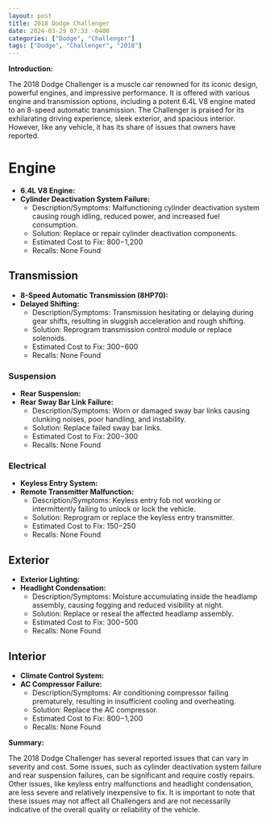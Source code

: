 ```yaml
---
layout: post
title: 2018 Dodge Challenger
date: 2024-03-29 07:33 -0400
categories: ["Dodge", "Challenger"]
tags: ["Dodge", "Challenger", "2018"]
---
```

**Introduction:**

The 2018 Dodge Challenger is a muscle car renowned for its iconic design, powerful engines, and impressive performance. It is offered with various engine and transmission options, including a potent 6.4L V8 engine mated to an 8-speed automatic transmission. The Challenger is praised for its exhilarating driving experience, sleek exterior, and spacious interior. However, like any vehicle, it has its share of issues that owners have reported.

# **Engine**
- **6.4L V8 Engine:**
 - **Cylinder Deactivation System Failure:**
    - Description/Symptoms: Malfunctioning cylinder deactivation system causing rough idling, reduced power, and increased fuel consumption.
    - Solution: Replace or repair cylinder deactivation components.
    - Estimated Cost to Fix: $800-$1,200
    - Recalls: None Found
## Transmission
- **8-Speed Automatic Transmission (8HP70):**
 - **Delayed Shifting:**
    - Description/Symptoms: Transmission hesitating or delaying during gear shifts, resulting in sluggish acceleration and rough shifting.
    - Solution: Reprogram transmission control module or replace solenoids.
    - Estimated Cost to Fix: $300-$600
    - Recalls: None Found
### Suspension
- **Rear Suspension:**
 - **Rear Sway Bar Link Failure:**
    - Description/Symptoms: Worn or damaged sway bar links causing clunking noises, poor handling, and instability.
    - Solution: Replace failed sway bar links.
    - Estimated Cost to Fix: $200-$300
    - Recalls: None Found
### Electrical
- **Keyless Entry System:**
 - **Remote Transmitter Malfunction:**
    - Description/Symptoms: Keyless entry fob not working or intermittently failing to unlock or lock the vehicle.
    - Solution: Reprogram or replace the keyless entry transmitter.
    - Estimated Cost to Fix: $150-$250
    - Recalls: None Found
## Exterior
- **Exterior Lighting:**
 - **Headlight Condensation:**
    - Description/Symptoms: Moisture accumulating inside the headlamp assembly, causing fogging and reduced visibility at night.
    - Solution: Replace or reseal the affected headlamp assembly.
    - Estimated Cost to Fix: $300-$500
    - Recalls: None Found
## Interior
- **Climate Control System:**
 - **AC Compressor Failure:**
    - Description/Symptoms: Air conditioning compressor failing prematurely, resulting in insufficient cooling and overheating.
    - Solution: Replace the AC compressor.
    - Estimated Cost to Fix: $800-$1,200
    - Recalls: None Found


**Summary:**

The 2018 Dodge Challenger has several reported issues that can vary in severity and cost. Some issues, such as cylinder deactivation system failure and rear suspension failures, can be significant and require costly repairs. Other issues, like keyless entry malfunctions and headlight condensation, are less severe and relatively inexpensive to fix. It is important to note that these issues may not affect all Challengers and are not necessarily indicative of the overall quality or reliability of the vehicle.
